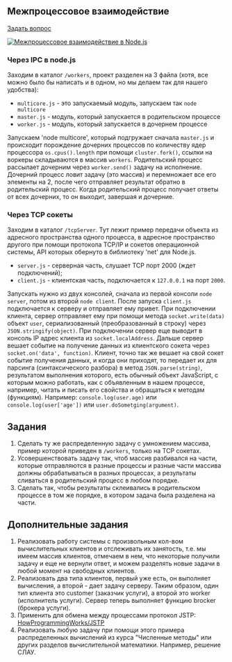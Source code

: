## Межпроцессовое взаимодействие

[Задать вопрос](https://github.com/HowProgrammingWorks/LiveQA/discussions/categories/q-a)

[![Межпроцессовое взаимодействие в Node.js](https://img.youtube.com/vi/2OXWZFMvfbc/0.jpg)](https://www.youtube.com/watch?v=2OXWZFMvfbc)

### Через IPC в node.js

Заходим в каталог `/workers`, проект разделен на 3 файла (хотя, все можно было
бы написать и в одном, но мы делаем так для нашего удобства):

* `multicore.js` - это запускаемый модуль, запускаем так `node multicore`
* `master.js` - модуль, который запускается в родительском процессе
* `worker.js` - модуль, который запускается в дочернем процессе

Запускаем 'node multicore', который подгружает сначала `master.js` и происходит
порождение дочерних процессов по количеству ядер процессора
`os.cpus().length` при помощи `cluster.fork()`, ссылки на воркеры
складываются в массив `workers`. Родительский процесс рассылает дочерним через
`worker.send()` задачу на исполнение. Дочерний процесс ловит задачу (это
массив) и перемножает все его элементы на 2, после чего отправляет результат
обратно в родительский процесс. Когда родительский процесс получает ответы от
всех дочерних, то он выходит, завершая и дочерние.

### Через TCP сокеты

Заходим в каталог `/tcpServer`. Тут лежит пример передачи объекта из адресного
пространства одного процесса, в адресное пространство другого при помощи
протокола TCP/IP и сокетов операционной системы, API которых обернуто в
библиотеку 'net' для Node.js.

* `server.js` - серверная часть, слушает TCP порт 2000 (ждет подключений);
* `client.js` - клиентская часть, подключается к `127.0.0.1` на порт `2000`.

Запускать нужно из двух консолей, сначала из первой консоли `node server`, потом
из второй `node client`. После запуска `client.js` подключается к серверу и
отправляет ему привет. При подключении клиента, сервер отправляет ему при помощи
метода `socket.write(data)` объект `user`, сериализованный (преобразованный в
строку) через `JSON.stringify(object)`. При подключении сервер еще выводит в
консоль IP адрес клиента из `socket.localAddress`. Дальше сервер вешает событие
на получение данных из клиентского сокета через `socket.on('data', function)`.
Клиент, точно так же вешает на свой сокет событие получения данных, и когда они
приходят, то передает их для парсинга (синтаксического разбора) в метод
`JSON.parse(string)`, результатом выполнения которого, есть обычный объект
JavaScript, с которым можно работать, как с объявленным в нашем процессе,
например, читать и писать его свойства и обращаться к методам (функциям).
Например: `console.log(user.age)` или `console.log(user['age'])` или
`user.doSometging(argument)`.

## Задания

1. Сделать ту же распределенную задачу с умножением массива, пример которой
приведен в `/workers`, только на TCP сокетах.
2. Усовершенствовать задачу так, чтоб массив разбивался на части, которые
отправляются в разные процессы и разные части массива должны обрабатываться в
разных процессах, а результаты сливаться в родительский процесс в любом порядке.
3. Сделать так, чтобы результаты склеивались в родительском процессе в том же
порядке, в котором задача была разделена на части.

## Дополнительные задания

1. Реализовать работу системы с произвольным кол-вом вычислительных клиентов
и отслеживать их занятость, т.е. мы имеем массив клиентов, отмечаем в нем, что
некоторые получили задачу и еще не вернули ответ, и можем разделять новые задачи
в любой момент на свободных клиентов.
2. Реализовать два типа клиентов, первый уже есть, он выполняет вычисления, а
второй - дает задачу серверу. Таким образом, один тип клиента это customer
(заказчик услуги), а второй это worker (исполнитель услуги). Сервер теперь
выполняет функцию brocker (брокера услуги).
3. Применить для обмена между процессами протокол JSTP:
[HowProgrammingWorks/JSTP](https://github.com/HowProgrammingWorks/JSTP)
4. Реализовать любую задачу при помощи этого примера распределенных вычислений
из курса "Численные методы" или других разделов вычислительной математики.
Например, решение СЛАУ.
